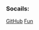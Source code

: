 ### Socails:
[GitHub](https://github.com/Pigloverplanet)
[Fun](https://www.youtube.com/watch?v=dQw4w9WgXcQ)
